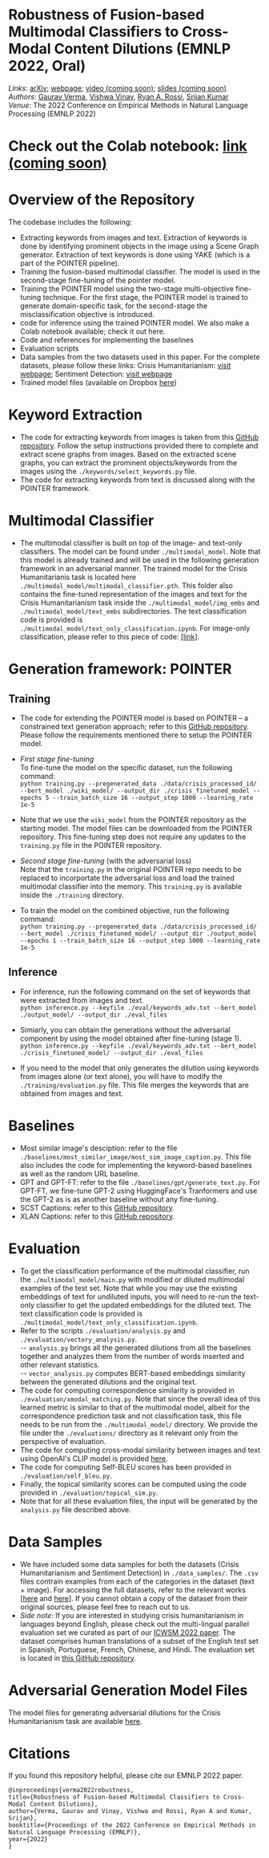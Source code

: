 # Robustness of Fusion-based Multimodal Classifiers to Cross-Modal Content Dilutions (EMNLP 2022, Oral) 
*Links*: [arXiv](); [webpage](https://claws-lab.github.io/multimodal-robustness/); [video (coming soon)](); [slides (coming soon)]()  
*Authors*: [Gaurav Verma](https://gaurav22verma.github.io/), [Vishwa Vinay](https://www.linkedin.com/in/vishwa-vinay-b1b6881), [Ryan A. Rossi](http://ryanrossi.com/), [Srijan Kumar](https://faculty.cc.gatech.edu/~srijan/)  
*Venue*: The 2022 Conference on Empirical Methods in Natural Language Processing (EMNLP 2022)

# Check out the Colab notebook: [link (coming soon)]()

# Overview of the Repository
The codebase includes the following:
- Extracting keywords from images and text. Extraction of keywords is done by identifying prominent objects in the image using a Scene Graph generator. Extraction of text keywords is done using YAKE (which is a part of the POINTER pipeline). 
- Training the fusion-based multimodal classifier. The model is used in the second-stage fine-tuning of the pointer model.
- Training the POINTER model using the two-stage multi-objective fine-tuning technique. For the first stage, the POINTER model is trained to generate domain-specific task, for the second-stage the misclassification objective is introduced.
- code for inference using the trained POINTER model. We also make a Colab notebook available; check it out here. 
- Code and references for implementing the baselines
- Evaluation scripts
- Data samples from the two datasets used in this paper. For the complete datasets, please follow these links: Crisis Humanitarianism: [visit webpage](https://crisisnlp.qcri.org/crisismmd); Sentiment Detection: [visit webpage](https://github.com/emoclassifier/emoclassifier.github.io)   
- Trained model files (available on Dropbox [here](https://www.dropbox.com/sh/tfovjl5dost1bar/AAByWsRNUaCwiFztjYqWhI-8a?dl=0))


# Keyword Extraction
- The code for extracting keywords from images is taken from this [GitHub repository](https://github.com/KaihuaTang/Scene-Graph-Benchmark.pytorch). Follow the setup instructions provided there to complete and extract scene graphs from images. Based on the extracted scene graphs, you can extract the prominent objects/keywords from the images using the `./keywords/select_keywords.py` file.
- The code for extracting keywords from text is discussed along with the POINTER framework.

# Multimodal Classifier
- The multimodal classifier is built on top of the image- and text-only classifiers. The model can be found under `./multimodal_model`. Note that this model is already trained and will be used in the following generation framework in an adversarial manner. The trained model for the Crisis Humanitarianis task is located here `./multimodal_model/multimodal_classifier.pth`.  This folder also contains the fine-tuned representation of the images and text for the Crisis Humanitarianism task inside the `./multimodal_model/img_embs` and `./multimodal_model/text_embs` subdirectories. The text classification code is provided is `./multimodal_model/text_only_classification.ipynb`. For image-only classification, please refer to this piece of code: [[link]](https://github.com/srijankr/multimodality-language-disparity/blob/main/image-models/notebooks/image-classification.ipynb). 

# Generation framework: POINTER
## Training
- The code for extending the POINTER model is based on POINTER – a constrained text generation approach; refer to this [GitHub repository](https://github.com/dreasysnail/POINTER). Please follow the requirements mentioned there to setup the POINTER model.

- *First stage fine-tuning*    
To fine-tune the model on the specific dataset, run the following command:  
``python training.py --pregenerated_data ./data/crisis_processed_id/ --bert_model ./wiki_model/ --output_dir ./crisis_finetuned_model --epochs 5 --train_batch_size 16 --output_step 1000 --learning_rate 1e-5``
- Note that we use the `wiki_model` from the POINTER repository as the starting model. The model files can be downloaded from the POINTER repository. This fine-tuning step does not require any updates to the `training.py` file in the POINTER repository.

- *Second stage fine-tuning* (with the adversarial loss)   
Note that the `training.py` in the original POINTER repo needs to be replaced to incorportate the adversarial loss and load the trained multimodal classifier into the memory. This `training.py` is available inside the `./training` directory.

- To train the model on the combined objective, run the following command:  
`python training.py --pregenerated_data ./data/crisis_processed_id/ --bert_model ./crisis_finetuned_model/ --output_dir ./output_model --epochs 1 --train_batch_size 16 --output_step 1000 --learning_rate 1e-5`

## Inference

- For inference, run the following command on the set of keywords that were extracted from images and text.  
`python inference.py --keyfile ./eval/keywords_adv.txt --bert_model ./output_model/ --output_dir ./eval_files`

- Simiarly, you can obtain the generations without the adversarial component by using the model obtained after fine-tuning (stage 1).
`python inference.py --keyfile ./eval/keywords_adv.txt --bert_model ./crisis_finetuned_model/ --output_dir ./eval_files`

- If you need to the model that only generates the dilution using keywords from images alone (or text alone), you will have to modify the `./training/evaluation.py` file. This file merges the keywords that are obtained from images and text. 

# Baselines
- Most similar image's desciption: refer to the file `./baselines/most_similar_image/most_sim_image_caption.py`. This file also includes the code for implementing the keyword-based baselines as well as the random URL baseline. 
- GPT and GPT-FT: refer to the file `./baselines/gpt/generate_text.py`. For GPT-FT, we fine-tune GPT-2 using HuggingFace's Tranformers and use the GPT-2 as is as another baseline without any fine-tuning.
- SCST Captions: refer to this [GitHub repository](https://github.com/ruotianluo/ImageCaptioning.pytorch).
- XLAN Captions: refer to this [GitHub repository](https://github.com/JDAI-CV/image-captioning).

# Evaluation
- To get the classification performance of the multimodal classifier, run the `./multimodal_model/main.py` with modified or diluted multimodal examples of the test set. Note that while you may use the existing embeddings of text for undiluted inputs, you will need to re-run the text-only classifier to get the updated embeddings for the diluted text. The text classification code is provided is `./multimodal_model/text_only_classification.ipynb`.  
- Refer to the scripts `./evaluation/analysis.py` and `./evaluation/vectory_analysis.py`.   
-- `analysis.py` brings all the generated dilutions from all the baselines together and analyzes them from the number of words inserted and other relevant statistics.  
-- `vector_analysis.py` computes BERT-based embeddings similarity between the generated dilutions and the original text.   
- The code for computing correspondence similarity is provided in `./evaluation/xmodal_matching.py`. Note that since the overall idea of this learned metric is similar to that of the multimodal model, albeit for the correspondence prediction task and not classification task, this file needs to be run from the `./multimodal_model/` directory. We provide the file under the `./evaluations/` directory as it relevant only from the perspective of evaluation.
- The code for computing cross-modal similarity between images and text using OpenAI's CLIP model is provided [here](https://colab.research.google.com/github/openai/clip/blob/master/notebooks/Interacting_with_CLIP.ipynb).
- The code for computing Self-BLEU scores has been provided in `./evaluation/self_bleu.py`.
- Finally, the topical similarity scores can be computed using the code provided in `./evaluation/topical_sim.py`.
- Note that for all these evaluation files, the input will be generated by the `analysis.py` file described above.

# Data Samples
- We have included some data samples for both the datasets (Crisis Humanitarianism and Sentiment Detection) in `./data_samples/`. The `.csv` files contrain examples from each of the categories in the dataset (text + image). For accessing the full datasets, refer to the relevant works [[here](https://crisisnlp.qcri.org/crisismmd) and [here](https://github.com/emoclassifier/emoclassifier.github.io)]. If you cannot obtain a copy of the dataset from their original sources, please feel free to reach out to us.  
- *Side note*: If you are interested in studying crisis humanitarianism in languages beyond English, please check out the multi-lingual parallel evaluation set we curated as part of our [ICWSM 2022 paper](https://multimodality-language-disparity.github.io/). The dataset comprises human translations of a subset of the English test set in Spanish, Portuguese, French, Chinese, and Hindi. The evaluation set is located in [this GitHub repository](https://github.com/srijankr/multimodality-language-disparity/tree/main/human-translated-eval-set).

# Adversarial Generation Model Files
The model files for generating adversarial dilutions for the Crisis Humanitarianism task are available [here](https://www.dropbox.com/sh/tfovjl5dost1bar/AAByWsRNUaCwiFztjYqWhI-8a?dl=0).

# Citations
If you found this repository helpful, please cite our EMNLP 2022 paper.
```
@inproceedings{verma2022robustness,
title={Robustness of Fusion-based Multimodal Classifiers to Cross-Modal Content Dilutions},
author={Verma, Gaurav and Vinay, Vishwa and Rossi, Ryan A and Kumar, Srijan},
booktitle={Proceedings of the 2022 Conference on Empirical Methods in Natural Language Processing (EMNLP)},
year={2022}
}
```